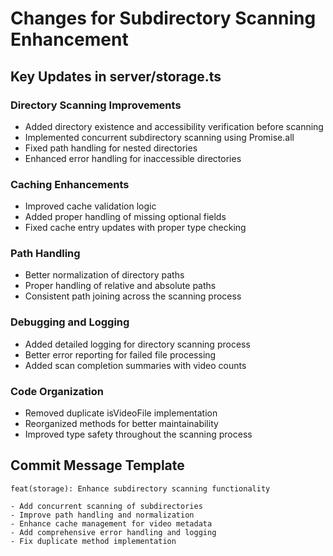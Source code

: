 # Changes for Subdirectory Scanning Enhancement

## Key Updates in server/storage.ts

### Directory Scanning Improvements
- Added directory existence and accessibility verification before scanning
- Implemented concurrent subdirectory scanning using Promise.all
- Fixed path handling for nested directories
- Enhanced error handling for inaccessible directories

### Caching Enhancements
- Improved cache validation logic
- Added proper handling of missing optional fields
- Fixed cache entry updates with proper type checking

### Path Handling
- Better normalization of directory paths
- Proper handling of relative and absolute paths
- Consistent path joining across the scanning process

### Debugging and Logging
- Added detailed logging for directory scanning process
- Better error reporting for failed file processing
- Added scan completion summaries with video counts

### Code Organization
- Removed duplicate isVideoFile implementation
- Reorganized methods for better maintainability
- Improved type safety throughout the scanning process

## Commit Message Template
```
feat(storage): Enhance subdirectory scanning functionality

- Add concurrent scanning of subdirectories
- Improve path handling and normalization
- Enhance cache management for video metadata
- Add comprehensive error handling and logging
- Fix duplicate method implementation
```
